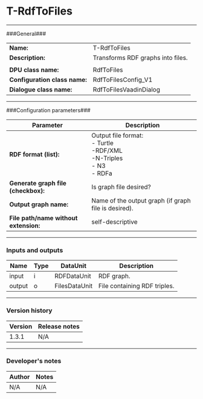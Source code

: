 # T-RdfToFiles #
----------

###General###

|                              |                                                               |
|------------------------------|---------------------------------------------------------------|
|**Name:**                     |T-RdfToFiles                                              |
|**Description:**              |Transforms RDF graphs into files. |
|                              |                                                               |
|**DPU class name:**           |RdfToFiles     | 
|**Configuration class name:** |RdfToFilesConfig_V1                           |
|**Dialogue class name:**      |RdfToFilesVaadinDialog | 

***

###Configuration parameters###


|Parameter                        |Description                             |                                                        
|---------------------------------|----------------------------------------|
|**RDF format (list):** |Output file format:<BR>- Turtle<BR>-RDF/XML<BR>-N-Triples<BR>- N3<BR>- RDFa  |
|**Generate graph file (checkbox):** |Is graph file desired? |
|**Output graph name:** |Name of the output graph (if graph file is desired).  |
|**File path/name without extension:**|self-descriptive |

***

### Inputs and outputs ###

|Name                |Type       |DataUnit                         |Description                        |
|--------------------|-----------|---------------------------------|-----------------------------------|
|input |i |RDFDataUnit  |RDF graph.  |
|output|o |FilesDataUnit |File containing RDF triples.  |

***

### Version history ###

|Version            |Release notes                                   |
|-------------------|------------------------------------------------|
|1.3.1              |N/A                                             |                                


***

### Developer's notes ###

|Author            |Notes                 |
|------------------|----------------------|
|N/A               |N/A                   | 

